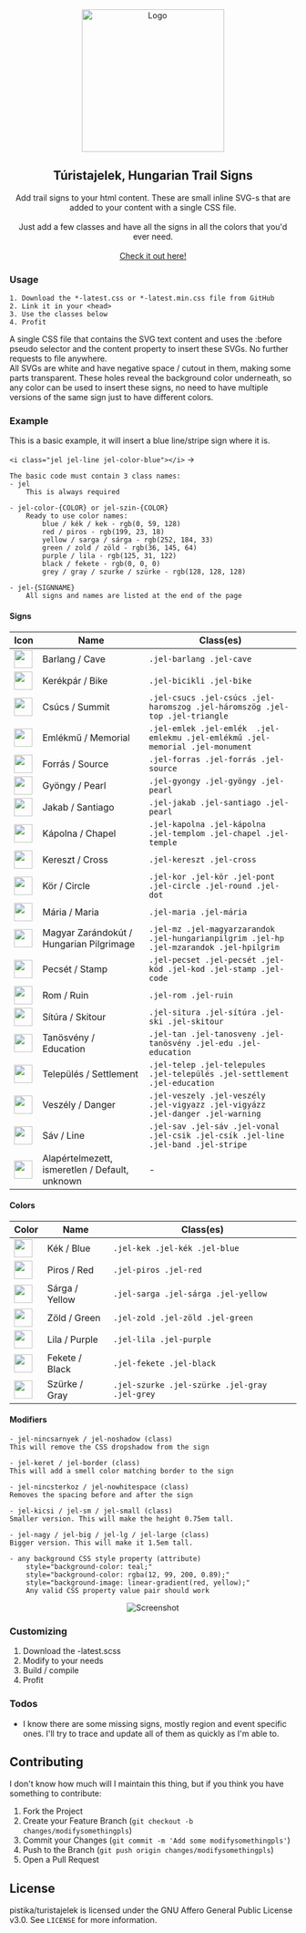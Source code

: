 <p align="center">
<br><br>
<a target="_blank" href="https://github.com/pistika/turistajelek"><img src="assets/img/logo.png" alt="Logo" width="250" /></a>
</p>

<h2 align="center" align="center">Túristajelek, Hungarian Trail Signs</h2>
<p align="center">Add trail signs to your html content. These are small inline SVG-s that are added to your content with a single CSS file.<br><br>Just add a few classes and have all the signs in all the colors that you'd ever need.<br><br><a href="https://pistika.github.io/turistajelek/" target="_blank">Check it out here!</a></p>

<!-- GETTING STARTED -->
### Usage

```
1. Download the *-latest.css or *-latest.min.css file from GitHub
2. Link it in your <head>
3. Use the classes below
4. Profit
```
  
<p>A single CSS file that contains the SVG text content and uses the :before pseudo selector and the content property to insert these SVGs. No further requests to file anywhere.<br>
All SVGs are white and have negative space / cutout in them, making some parts transparent. These holes reveal the background color underneath, so any color can be used to insert these signs, no need to have multiple versions of the same sign just to have different colors.</p>
  
  
### Example

This is a basic example, it will insert a blue line/stripe sign where it is.

`<i class="jel jel-line jel-color-blue"></i>` -> <img src="assets/svg/vonal_bg.svg" height="16" />

```
The basic code must contain 3 class names:
- jel
    This is always required

- jel-color-{COLOR} or jel-szin-{COLOR}
    Ready to use color names:
        blue / kék / kek - rgb(0, 59, 128)
        red / piros - rgb(199, 23, 18)
        yellow / sarga / sárga - rgb(252, 184, 33)
        green / zold / zöld - rgb(36, 145, 64)
        purple / lila - rgb(125, 31, 122)
        black / fekete - rgb(0, 0, 0)
        grey / gray / szurke / szürke - rgb(128, 128, 128)

- jel-{SIGNNAME}
    All signs and names are listed at the end of the page
```
    
    
#### Signs   

| Icon | Name | Class(es) |
|------|------|-----------|
|<img src="assets/svg/barlang_bg.svg" height="32" />|Barlang / Cave|`.jel-barlang .jel-cave`|
|<img src="assets/svg/bicikli_bg.svg" height="32" />|Kerékpár / Bike|`.jel-bicikli .jel-bike`|
|<img src="assets/svg/csucs_bg.svg" height="32" />|Csúcs / Summit|`.jel-csucs .jel-csúcs .jel-haromszog .jel-háromszög .jel-top .jel-triangle`|
|<img src="assets/svg/emlekmu_bg.svg" height="32" />|Emlékmű / Memorial|`.jel-emlek .jel-emlék  .jel-emlekmu .jel-emlékmű .jel-memorial .jel-monument`|
|<img src="assets/svg/forras_bg.svg" height="32" />|Forrás / Source|`.jel-forras .jel-forrás .jel-source`|
|<img src="assets/svg/gyongy_bg.svg" height="32" />|Gyöngy / Pearl|`.jel-gyongy .jel-gyöngy .jel-pearl`|
|<img src="assets/svg/jakab_bg.svg" height="32" />|Jakab / Santiago|`.jel-jakab .jel-santiago .jel-pearl`|
|<img src="assets/svg/kapolna_bg.svg" height="32" />|Kápolna / Chapel|`.jel-kapolna .jel-kápolna .jel-templom .jel-chapel .jel-temple`|
|<img src="assets/svg/kereszt_bg.svg" height="32" />|Kereszt / Cross|`.jel-kereszt .jel-cross`|
|<img src="assets/svg/kor_bg.svg" height="32" />|Kör / Circle|`.jel-kor .jel-kör .jel-pont .jel-circle .jel-round .jel-dot`|
|<img src="assets/svg/maria_bg.svg" height="32" />|Mária / Maria|`.jel-maria .jel-mária`|
|<img src="assets/svg/mz_bg.svg" height="32" />|Magyar Zarándokút / Hungarian Pilgrimage|`.jel-mz .jel-magyarzarandok .jel-hungarianpilgrim .jel-hp .jel-mzarandok .jel-hpilgrim`|
|<img src="assets/svg/pecset_bg.svg" height="32" />|Pecsét / Stamp|`.jel-pecset .jel-pecsét .jel-kód .jel-kod .jel-stamp .jel-code`|
|<img src="assets/svg/rom_bg.svg" height="32" />|Rom / Ruin|`.jel-rom .jel-ruin`|
|<img src="assets/svg/situra_bg.svg" height="32" />|Sítúra / Skitour|`.jel-situra .jel-sítúra .jel-ski .jel-skitour`|
|<img src="assets/svg/tan_bg.svg" height="32" />|Tanösvény / Education|`.jel-tan .jel-tanosveny .jel-tanösvény .jel-edu .jel-education`|
|<img src="assets/svg/telep_bg.svg" height="32" />|Település / Settlement|`.jel-telep .jel-telepules .jel-település .jel-settlement .jel-education`|
|<img src="assets/svg/veszely_bg.svg" height="32" />|Veszély / Danger|`.jel-veszely .jel-veszély .jel-vigyazz .jel-vigyázz .jel-danger .jel-warning`|
|<img src="assets/svg/vonal_bg.svg" height="32" />|Sáv / Line|`.jel-sav .jel-sáv .jel-vonal .jel-csik .jel-csík .jel-line .jel-band .jel-stripe`|
|<img src="assets/svg/unknown_bg.svg" height="32" />|Alapértelmezett, ismeretlen / Default, unknown| - |
  
  
#### Colors

| Color | Name | Class(es) |
|------|------|-----------|
|<img src="assets/img/blue.png" height="32" />|Kék / Blue|`.jel-kek .jel-kék .jel-blue`|
|<img src="assets/img/red.png" height="32" />|Piros / Red|`.jel-piros .jel-red`|
|<img src="assets/img/yellow.png" height="32" />|Sárga / Yellow|`.jel-sarga .jel-sárga .jel-yellow`|
|<img src="assets/img/green.png" height="32" />|Zöld / Green|`.jel-zold .jel-zöld .jel-green`|
|<img src="assets/img/purple.png" height="32" />|Lila / Purple|`.jel-lila .jel-purple`|
|<img src="assets/img/black.png" height="32" />|Fekete / Black|`.jel-fekete .jel-black`|
|<img src="assets/img/gray.png" height="32" />|Szürke / Gray|`.jel-szurke .jel-szürke .jel-gray .jel-grey`|    
    

#### Modifiers
```
- jel-nincsarnyek / jel-noshadow (class)
This will remove the CSS dropshadow from the sign

- jel-keret / jel-border (class)
This will add a smell color matching border to the sign

- jel-nincsterkoz / jel-nowhitespace (class)
Removes the spacing before and after the sign

- jel-kicsi / jel-sm / jel-small (class)
Smaller version. This will make the height 0.75em tall.

- jel-nagy / jel-big / jel-lg / jel-large (class)
Bigger version. This will make it 1.5em tall.

- any background CSS style property (attribute)
    style="background-color: teal;"
    style="background-color: rgba(12, 99, 200, 0.89);"
    style="background-image: linear-gradient(red, yellow);"
    Any valid CSS property value pair should work
```


<p align="center">
<img src="assets/img/screenshot.png" alt="Screenshot" />
</p>

### Customizing

1. Download the -latest.scss
2. Modify to your needs
3. Build / compile
4. Profit

### Todos

- I know there are some missing signs, mostly region and event specific ones. I'll try to trace and update all of them as quickly as I'm able to.
    
    
## Contributing
I don't know how much will I maintain this thing, but if you think you have something to contribute:

1. Fork the Project
2. Create your Feature Branch (`git checkout -b changes/modifysomethingpls`)
3. Commit your Changes (`git commit -m 'Add some modifysomethingpls'`)
4. Push to the Branch (`git push origin changes/modifysomethingpls`)
5. Open a Pull Request
    
    
## License
pistika/turistajelek is licensed under the GNU Affero General Public License v3.0. See `LICENSE` for more information.